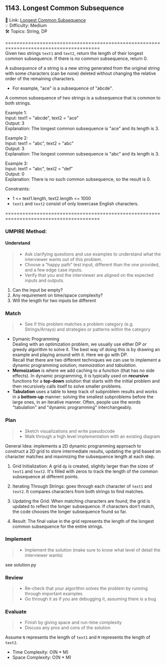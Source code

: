 ## 1143. Longest Common Subsequence
🔗  Link: [Longest Common Subsequence](https://leetcode.com/problems/longest-common-subsequence/description/?envType=study-plan-v2&envId=amazon-spring-23-high-frequency)<br>
💡 Difficulty: Medium<br>
🛠️ Topics: String, DP<br>

=======================================================================================<br>
Given two strings `text1` and `text2`, return the length of their longest common subsequence. If there is no common subsequence, return 0.

A *subsequence* of a string is a new string generated from the original string with some characters (can be none) deleted without changing the relative order of the remaining characters.
- For example, "ace" is a subsequence of "abcde". <br>

A common subsequence of two strings is a subsequence that is common to both strings.


Example 1:<br>
Input: text1 = "abcde", text2 = "ace" <br>
Output: 3  <br>
Explanation: The longest common subsequence is "ace" and its length is 3.<br>

Example 2:<br>
Input: text1 = "abc", text2 = "abc"<br>
Output: 3<br>
Explanation: The longest common subsequence is "abc" and its length is 3.<br>

Example 3:<br>
Input: text1 = "abc", text2 = "def"<br>
Output: 0<br>
Explanation: There is no such common subsequence, so the result is 0.<br>

Constraints:<br>
- 1 <= text1.length, text2.length <= 1000
- `text1` and `text2` consist of only lowercase English characters.

=======================================================================================<br>
### UMPIRE Method:
#### Understand

> - Ask clarifying questions and use examples to understand what the interviewer wants out of this problem.
> - Choose a “happy path” test input, different than the one provided, and a few edge case inputs. 
> - Verify that you and the interviewer are aligned on the expected inputs and outputs.
1. Can the input be empty?
2. Any requirement on time/space complexity?
3. Will the length for two inputs be different

### Match
> - See if this problem matches a problem category (e.g. Strings/Arrays) and strategies or patterns within the category


- Dymanic Programming <br>
Dealing with an optimization problem, we usually use either DP or greedy algorithm to solve it. The best way of doing this is by drawing an example and playing around with it. Here we go with DP.<br>
Recall that there are two different techniques we can use to implement a dynamic programming solution; *memoization* and *tabulation*.<br>
- **Memoization** is where we add caching to a function (that has no side effects). In dynamic programming, it is typically used on **recursive** functions for a **top-down** solution that starts with the initial problem and then recursively calls itself to solve smaller problems.
- **Tabulation** uses a table to keep track of subproblem results and works in a **bottom-up** manner: solving the smallest subproblems before the large ones, in an iterative manner. Often, people use the words "tabulation" and "dynamic programming" interchangeably.


### Plan
> - Sketch visualizations and write pseudocode
> - Walk through a high level implementation with an existing diagram

General Idea: implements a 2D dynamic programming approach to construct a 2D grid to store intermediate results, updating the grid based on character matches and maximizing the subsequence length at each step.

1. Grid Initialization: A grid `dp` is created, slightly larger than the sizes of `text1` and `text2`. It's filled with zeros to track the length of the common subsequence at different points.

2. Iterating Through Strings: goes through each character of `text1` and `text2`. It compares characters from both strings to find matches.

3. Updating the Grid: When matching characters are found, the grid is updated to reflect the longer subsequence. If characters don't match, the code chooses the longer subsequence found so far.

4. Result: The final value in the grid represents the length of the longest common subsequence for the entire strings. 

### Implement
> - Implement the solution (make sure to know what level of detail the interviewer wants)

see solution.py

### Review
> - Re-check that your algorithm solves the problem by running through important examples
> - Go through it as if you are debugging it, assuming there is a bug
### Evaluate
> - Finish by giving space and run-time complexity
> - Discuss any pros and cons of the solution

Assume `N` represents the length of `text1` and `M` represents the length of `text2`.


- Time Complexity: O(N * M)
- Space Complexity: O(N * M)
